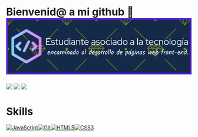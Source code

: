 # Bienvenid@ a mi github 👋  ![](github-header-image1.png) 

<img src="https://media.giphy.com/media/PS4rzcO9Hpnz33U3wT/giphy.gif?cid=ecf05e4702nkk5uyvym8r7egqugxzfm4tmj66di8bl81mjti&ep=v1_stickers_search&rid=giphy.gif&ct=ts" width="200"/>
<img src="https://media.giphy.com/media/nERMP8fuaZqvM6i94v/giphy.gif"/>
<img src="https://media.giphy.com/media/PS4rzcO9Hpnz33U3wT/giphy.gif?cid=ecf05e4702nkk5uyvym8r7egqugxzfm4tmj66di8bl81mjti&ep=v1_stickers_search&rid=giphy.gif&ct=ts" width="200"/>

# Skills

<p align="left">
<a href="https://developer.mozilla.org/en-US/docs/Web/JavaScript" target="_blank" rel="noreferrer"><img src="https://raw.githubusercontent.com/danielcranney/readme-generator/main/public/icons/skills/javascript-colored.svg" width="36" height="36" alt="JavaScript" /></a><a href="https://git-scm.com/" target="_blank" rel="noreferrer"><img src="https://raw.githubusercontent.com/danielcranney/readme-generator/main/public/icons/skills/git-colored.svg" width="36" height="36" alt="Git" /></a><a href="https://developer.mozilla.org/en-US/docs/Glossary/HTML5" target="_blank" rel="noreferrer"><img src="https://raw.githubusercontent.com/danielcranney/readme-generator/main/public/icons/skills/html5-colored.svg" width="36" height="36" alt="HTML5" /></a><a href="https://www.w3.org/TR/CSS/#css" target="_blank" rel="noreferrer"><img src="https://raw.githubusercontent.com/danielcranney/readme-generator/main/public/icons/skills/css3-colored.svg" width="36" height="36" alt="CSS3" /></a>
</p>




<!--
**albertsadday/albertsadday** is a ✨ _special_ ✨ repository because its `README.md` (this file) appears on your GitHub profile.

Here are some ideas to get you started:

- 🔭 I’m currently working on ...
- 🌱 I’m currently learning ...
- 👯 I’m looking to collaborate on ...
- 🤔 I’m looking for help with ...
- 💬 Ask me about ...
- 📫 How to reach me: ...
- 😄 Pronouns: ...
- ⚡ Fun fact: ...
-->


[def]: github-header-image.png